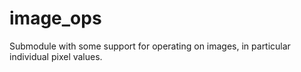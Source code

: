 image_ops
=========

Submodule with some support for operating on images, in particular individual pixel values.
